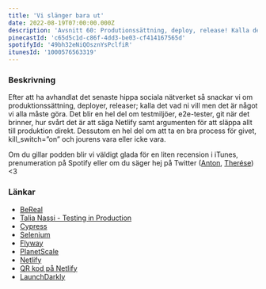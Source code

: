 ```yaml
---
title: 'Vi slänger bara ut'
date: 2022-08-19T07:00:00.000Z
description: 'Avsnitt 60: Produtionssättning, deploy, release! Kalla det vad du vill men det är det vi snackar om idag!'
pinecastId: 'c65d5c1d-c86f-4dd3-be03-cf414167565d'
spotifyId: '49bh32eNiQOsznYsPclfiR'
itunesId: '1000576563319'
---
```


### Beskrivning

Efter att ha avhandlat det senaste hippa sociala nätverket så snackar vi om produktionssättning, deployer, releaser; kalla det vad ni vill men det är något vi alla måste göra. Det blir en hel del om testmiljöer, e2e-tester, git när det brinner, hur svårt det är att säga Netlify samt argumenten för att släppa allt till produktion direkt. Dessutom en hel del om att ta en bra process för givet, kill_switch=”on” och jourens vara eller icke vara.

Om du gillar podden blir vi väldigt glada för en liten recension i iTunes, prenumeration på Spotify eller om du säger hej på Twitter ([Anton](https://twitter.com/Awnton), [Therése](https://twitter.com/tkomstadius)) &lt;3

### Länkar

- [BeReal](https://bere.al/)
- [Talia Nassi - Testing in Production](https://www.youtube.com/watch?v=adPQCuotAr4)
- [Cypress](http://cypress.io)
- [Selenium](https://www.selenium.dev)
- [Flyway](https://flywaydb.org)
- [PlanetScale](https://planetscale.com)
- [Netlify](https://www.netlify.com)
- [QR kod på Netlify](https://answers.netlify.com/t/pr-comment-updates-and-deploy-preview-qr-codes/53852)
- [LaunchDarkly](https://launchdarkly.com)
